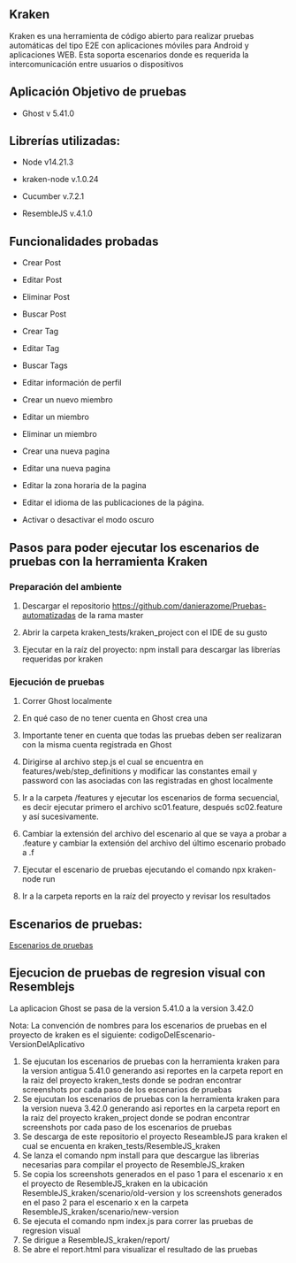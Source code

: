 
## Kraken 

Kraken es una herramienta de código abierto para realizar pruebas automáticas del tipo E2E con aplicaciones móviles para Android y aplicaciones WEB. Esta soporta escenarios donde es requerida la intercomunicación entre usuarios o dispositivos 

 

## Aplicación Objetivo de pruebas

- Ghost v 5.41.0 

 

## Librerías utilizadas: 

- Node v14.21.3 

- kraken-node v.1.0.24 

- Cucumber v.7.2.1 
- ResembleJS v.4.1.0

 

## Funcionalidades probadas 

- Crear Post 

- Editar Post 

- Eliminar Post 

- Buscar Post

- Crear Tag 

- Editar Tag 

- Buscar Tags 

- Editar información de perfil

- Crear un nuevo miembro

- Editar un miembro

- Eliminar un miembro

- Crear una nueva pagina

- Editar una nueva pagina

- Editar la zona horaria de la pagina

- Editar el idioma de las publicaciones de la página.

- Activar o desactivar el modo oscuro

 

## Pasos para poder ejecutar los escenarios de pruebas con la herramienta Kraken 

 

### Preparación del ambiente 

1. Descargar el repositorio https://github.com/danierazome/Pruebas-automatizadas de la rama master 

2. Abrir la carpeta kraken_tests/kraken_project con el IDE de su gusto 

3. Ejecutar en la raíz del proyecto:  npm install para descargar las librerías requeridas por kraken 

### Ejecución de pruebas 

1. Correr Ghost localmente 

2. En qué caso de no tener cuenta en Ghost crea una 

3. Importante tener en cuenta que todas las pruebas deben ser realizaran con la misma cuenta registrada en Ghost 

4. Dirigirse al archivo step.js el cual se encuentra en features/web/step_definitions y modificar las constantes email y password con las asociadas con las registradas en ghost localmente 

5. Ir a la carpeta /features y ejecutar los escenarios de forma secuencial, es decir ejecutar primero el archivo sc01.feature, después sc02.feature y así sucesivamente.  

6. Cambiar la extensión del archivo del escenario al que se vaya a probar a .feature y cambiar la extensión del archivo del último escenario probado a .f 

7. Ejecutar el escenario de pruebas ejecutando el comando  npx kraken-node run 

8. Ir a la carpeta reports en la raíz del proyecto y revisar los resultados 

 
## Escenarios de pruebas: 

[Escenarios de pruebas](https://github.com/danierazome/Pruebas-automatizadas/wiki/Escenario-de-pruebas)

## Ejecucion de pruebas de regresion visual con Resemblejs

La aplicacion Ghost se pasa de la version 5.41.0 a la version 3.42.0

Nota: La convención de nombres para los escenarios de pruebas en el proyecto de kraken es el siguiente:
codigoDelEscenario-VersionDelAplicativo

1. Se ejucutan los escenarios de pruebas con la herramienta kraken para la version antigua 5.41.0 generando asi reportes en la carpeta report en la raiz del proyecto kraken_tests donde se podran encontrar screenshots por cada paso de los escenarios de pruebas
2. Se ejucutan los escenarios de pruebas con la herramienta kraken para la version nueva 3.42.0 generando asi reportes en la carpeta report en la raiz del proyecto kraken_project donde se podran encontrar screenshots por cada paso de los escenarios de pruebas
3. Se descarga de este repositorio el proyecto ReseambleJS para kraken el cual se encuenta en kraken_tests/ResembleJS_kraken
4. Se lanza el comando npm install para que descargue las librerias necesarias para compilar el proyecto de ResembleJS_kraken
5. Se copia los screenshots generados en el paso 1 para el escenario x en el proyecto de ResembleJS_kraken en la ubicación  ResembleJS_kraken/scenario/old-version y los screenshots generados en el paso 2 para el escenario x en la carpeta ResembleJS_kraken/scenario/new-version
6. Se ejecuta el comando npm index.js para correr las pruebas de regresion visual
7. Se dirigue a ResembleJS_kraken/report/<FechaDeEjecucionDeLaRegresionVisual>
 8. Se abre el report.html para visualizar el resultado de las pruebas
                                                                           
 


